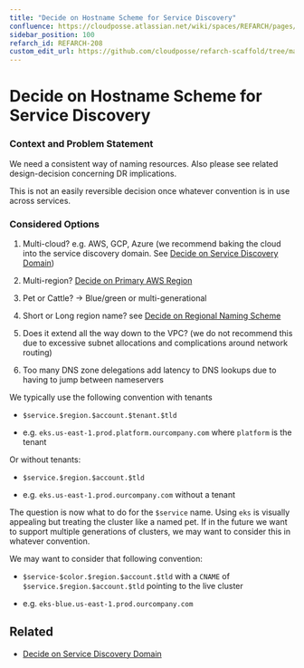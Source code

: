 ```yaml
---
title: "Decide on Hostname Scheme for Service Discovery"
confluence: https://cloudposse.atlassian.net/wiki/spaces/REFARCH/pages/1176010884/REFARCH-208+-+Decide+on+Hostname+Scheme+for+Service+Discovery
sidebar_position: 100
refarch_id: REFARCH-208
custom_edit_url: https://github.com/cloudposse/refarch-scaffold/tree/main/docs/docs/fundamentals/design-decisions/foundational-platform/decide-on-hostname-scheme-for-service-discovery.md
---
```


# Decide on Hostname Scheme for Service Discovery

### Context and Problem Statement
We need a consistent way of naming resources. Also please see related design-decision concerning DR implications.

This is not an easily reversible decision once whatever convention is in use across services.

### Considered Options
1. Multi-cloud? e.g. AWS, GCP, Azure (we recommend baking the cloud into the service discovery domain. See [Decide on Service Discovery Domain](/reference-architecture/fundamentals/design-decisions/cold-start/decide-on-service-discovery-domain))

2. Multi-region? [Decide on Primary AWS Region](/reference-architecture/fundamentals/design-decisions/cold-start/decide-on-primary-aws-region)

3. Pet or Cattle? → Blue/green or multi-generational

4. Short or Long region name? see [Decide on Regional Naming Scheme](/reference-architecture/fundamentals/design-decisions/cold-start/decide-on-regional-naming-scheme)

5. Does it extend all the way down to the VPC? (we do not recommend this due to excessive subnet allocations and complications around network routing)

6. Too many DNS zone delegations add latency to DNS lookups due to having to jump between nameservers

We typically use the following convention with tenants

- `$service.$region.$account.$tenant.$tld`

- e.g. `eks.us-east-1.prod.platform.ourcompany.com` where `platform` is the tenant

Or without tenants:

- `$service.$region.$account.$tld`

- e.g. `eks.us-east-1.prod.ourcompany.com` without a tenant

The question is now what to do for the `$service` name. Using `eks` is visually appealing but treating the cluster like a named pet. If in the future we want to support multiple generations of clusters, we may want to consider this in whatever convention.

We may want to consider that following convention:

- `$service-$color.$region.$account.$tld` with a `CNAME` of `$service.$region.$account.$tld` pointing to the live cluster

- e.g. `eks-blue.us-east-1.prod.ourcompany.com`

## Related

- [Decide on Service Discovery Domain](/reference-architecture/fundamentals/design-decisions/cold-start/decide-on-service-discovery-domain)


